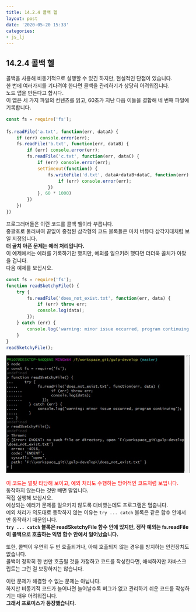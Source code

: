 ```yaml
---
title: 14.2.4 콜백 헬
layout: post
date: '2020-05-20 15:33'
categories:
- js_lj
---
```


## 14.2.4 콜백 헬

콜백을 사용해 비동기적으로 실행할 수 있긴 하지만, 현실적인 단점이 있습니다.  
한 번에 여러가지를 기다려야 한다면 콜백을 관리하기가 상당히 어려워집니다.  
노드 앱을 만든다고 합시다.  
이 앱은 세 가지 파일의 컨텐츠를 읽고, 60초가 지난 다음 이들을 결합해 네 번째 파일에 기록합니다.

```javascript
const fs = require('fs');

fs.readFile('a.txt', function(err, dataA) {
    if (err) console.error(err);
    fs.readFile('b.txt', function(err, dataB) {
        if (err) console.error(err);
        fs.readFile('c.txt', function(err, dataC) {
            if (err) console.error(err);
            setTimeout(function() {
                fs.writeFile('d.txt', dataA+dataB+dataC, function(err) {
                    if (err) console.error(err);
                })
            }, 60 * 1000)
        })
    })
})
```

프로그래머들은 이런 코드를 콜백 헬이라 부릅니다.  
중괄호로 둘러싸여 끝없이 중첩된 삼각형의 코드 블록들은 마치 버뮤다 삼각지대처럼 보일 지정입니다.  
**더 골치 아픈 문제는 에러 처리입니다.**  
이 예제에서는 에러를 기록하기만 했지만, 예외를 일으키려 했다면 더더욱 골치가 아팠을 겁니다.  
다음 예제를 보십시오.

```javascript
const fs = require('fs');
function readSketchyFile() {
    try {
        fs.readFile('does_not_exist.txt', function(err, data) {
            if (err) throw err;
            console.log(data);
        });
    } catch (err) {
        console.log('warning: minor issue occurred, program continuing');
    }
}
readSketchyFile();
```

![](/static/img/learningjs/image111.jpg)

<span style="color:red">이 코드는 얼핏 타당해 보이고, 예외 처리도 수행하는 방어적인 코드처럼 보입니다.</span>  
동작하지 않는다는 것만 빼면 말입니다.  
직접 실행해 보십시오.  
예상되는 에러가 문제를 일으키지 않도록 대비했는데도 프로그램은 멈춥니다.  
예외 처리가 의도대로 동작하지 않는 이유는 `try ... catch` 블록은 같은 함수 안에서만 동작하기 때문입니다.  
**`try ... catch` 블록은 readSketchyFile 함수 안에 있지만, 정작 예외는 fs.readFile이 콜백으로 호출하는 익명 함수 안에서 일어났습니다.**

또한, 콜백이 우연히 두 번 호출되거나, 아예 호출되지 않는 경우를 방지하는 안전장치도 없습니다.  
콜백이 정확히 한 번만 호출될 것을 가정하고 코드를 작성한다면, 애석하지만 자바스크립트는 그런 걸 보장하지는 않습니다. 

이런 문제가 해결할 수 없는 문제는 아닙니다.  
하지만 비동기적 코드가 늘어나면 늘어날수록 버그가 없고 관리하기 쉬운 코드를 작성하기는 매우 어려워집니다.  
**그래서 프로미스가 등장했습니다.**